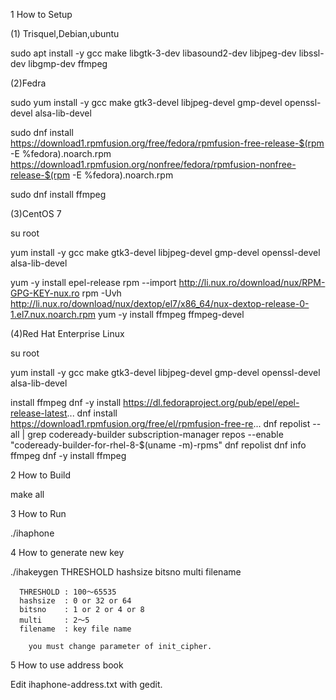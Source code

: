 1 How to Setup

(1) Trisquel,Debian,ubuntu

   sudo apt install -y gcc make libgtk-3-dev libasound2-dev libjpeg-dev libssl-dev libgmp-dev ffmpeg

(2)Fedra

   sudo yum install -y gcc make gtk3-devel libjpeg-devel gmp-devel openssl-devel alsa-lib-devel

   sudo dnf install \
       https://download1.rpmfusion.org/free/fedora/rpmfusion-free-release-$(rpm -E %fedora).noarch.rpm \
       https://download1.rpmfusion.org/nonfree/fedora/rpmfusion-nonfree-release-$(rpm -E %fedora).noarch.rpm

   sudo dnf install ffmpeg

(3)CentOS 7

   su root

   yum install -y gcc make gtk3-devel libjpeg-devel gmp-devel openssl-devel alsa-lib-devel

   yum -y install epel-release
   rpm --import http://li.nux.ro/download/nux/RPM-GPG-KEY-nux.ro
   rpm -Uvh http://li.nux.ro/download/nux/dextop/el7/x86_64/nux-dextop-release-0-1.el7.nux.noarch.rpm
   yum -y install ffmpeg ffmpeg-devel

(4)Red Hat Enterprise Linux

   su root

   yum install -y gcc make gtk3-devel libjpeg-devel gmp-devel openssl-devel alsa-lib-devel

   install ffmpeg
     dnf -y install https://dl.fedoraproject.org/pub/epel/epel-release-latest...
     dnf install https://download1.rpmfusion.org/free/el/rpmfusion-free-re...
     dnf repolist --all | grep codeready-builder
     subscription-manager repos --enable "codeready-builder-for-rhel-8-$(uname -m)-rpms"
     dnf repolist
     dnf info ffmpeg
     dnf -y install ffmpeg

2 How to Build

 make all

3 How to Run

./ihaphone

4 How to generate new key

./ihakeygen THRESHOLD hashsize bitsno multi filename

      THRESHOLD : 100〜65535
      hashsize  : 0 or 32 or 64
      bitsno    : 1 or 2 or 4 or 8
      multi     : 2〜5
      filename  : key file name

        you must change parameter of init_cipher.

5 How to use address book

Edit ihaphone-address.txt with gedit.

